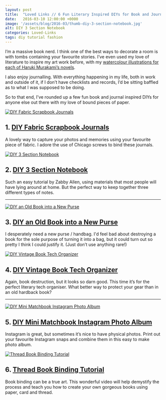 ```yaml
---
layout: post
title:  "Loved Links // 6 Fun Literary Inspired DIYs for Book and Journalling Nerds"
date:   2016-03-10 12:00:00 +0000
image: '/assets/blog/2016-03/thumb-diy-3-section-notebook.jpg'
alt: DIY 3 Section Notebook
categories: Loved-Links
tags: diy tutorial fashion
---
```



<p class="intro">I’m a massive book nerd. I think one of the best ways to decorate a room is with tombs containing your favourite stories. I’ve even used my love of literature to inspire my art work before, with my <a href="/tag/haruki-murakami/" title="Blog posts for my watercolour illustrations for each of Haruki Murakami’s novels">watercolour illustrations for each of Haruki Murakami’s novels</a>.</p>

I also enjoy journalling. With everything happening in my life, both in work and outside of it, if I don’t have checklists and records, I’d be sitting baffled as to what I was supposed to be doing.

So to that end, I’ve rounded up a few fun book and journal inspired DIYs for anyone else out there with my love of bound pieces of paper.

<div class="row">
	<div class="col-md-6">
		<a href="http://www.damasklove.com/diy-scrapbook-journal/" title="DIY Fabric Scrapbook Journals"><img src="/assets/blog/2016-03/diy-fabric-scrapbook-journals.jpg" alt="DIY Fabric Scrapbook Journals" title="DIY Fabric Scrapbook Journals Tutorial by @damasklove | Journalling | Paper Crafts"></a>
		<h2>1. <a href="http://www.damasklove.com/diy-scrapbook-journal/" title="DIY Fabric Scrapbook Journals Tutorial">DIY Fabric Scrapbook Journals</a></h2>
		<p>A lovely way to capture your photos and memories using your favourite piece of fabric. I adore the use of Chicago screws to bind these journals.</p>
	</div>
	<div class="col-md-6">
		<a href="http://www.zabbyallen.com/blog/diy-3-section-notebook" title="DIY 3 Section Notebook"><img src="/assets/blog/2016-03/diy-3-section-notebook.jpg" alt="DIY 3 Section Notebook" title="DIY 3 Section Notebook Tutorial by @zallen | Paper Crafts"></a>
		<h2>2. <a href="http://www.zabbyallen.com/blog/diy-3-section-notebook" title="DIY 3 Section Notebook">DIY 3 Section Notebook</a></h2>
		<p>Such an easy tutorial by Zabby Allen, using materials that most people will have lying around at home. But the perfect way to keep together three different types of notes.</p>
	</div>
</div>

* * *

<div class="row">
	<div class="col-md-6">
		<a href="http://www.abeautifulmess.com/2015/01/turn-an-old-book-into-a-new-purse.html" title="DIY an Old Book into a New Purse"><img src="/assets/blog/2016-03/diy-old-book-to-new-purse.jpg" alt="DIY an Old Book into a New Purse" title="DIY an Old Book into a New Purse Tutorial by @elsiecake | Paper Crafts"></a>
		<h2>3. <a href="http://www.abeautifulmess.com/2015/01/turn-an-old-book-into-a-new-purse.html" title="DIY an Old Book into a New Purse">DIY an Old Book into a New Purse</a></h2>
		<p>I desperately need a new purse / handbag. I'd feel bad about destroying a book for the sole purpose of turning it into a bag, but it could turn out so pretty I think I could justify it. (Just don’t use anything rare!)</p>
	</div>
	<div class="col-md-6">
		<a href="http://www.designsponge.com/2011/08/diy-project-vintage-book-travel-tech-organizer.html" title="DIY Vintage Book Tech Organizer"><img src="/assets/blog/2016-03/diy-vintage-book-tech-organizer.jpg" alt="DIY Vintage Book Tech Organizer" title="DIY Vintage Book Tech Organizer Tutorial by @designsponge | Paper Crafts"></a>
		<h2>4. <a href="http://www.designsponge.com/2011/08/diy-project-vintage-book-travel-tech-organizer.html" title="DIY Vintage Book Tech Organizer">DIY Vintage Book Tech Organizer</a></h2>
		<p>Again, book destruction, but it looks so darn good. This time it’s for the perfect literary tech organiser. What better way to protect your gear than in an old hardback book?</p>
	</div>
</div>

* * *

<div class="row">
	<div class="col-md-6">
		<a href="http://blog.postalpix.com/mini-matchbook-album-for-instagram-photos-diy/" title="DIY Mini Matchbook Instagram Photo Album"><img src="/assets/blog/2016-03/diy-mini-matchbook-album-instagram.jpg" alt="DIY Mini Matchbook Instagram Photo Album" title="DIY Mini Matchbook Instagram Photo Album Tutorial by @postalpix | Paper Crafts"></a>
		<h2>5. <a href="http://blog.postalpix.com/mini-matchbook-album-for-instagram-photos-diy/" title="DIY Mini Matchbook Instagram Photo Album">DIY Mini Matchbook Instagram Photo Album</a></h2>
		<p>Instagram is great, but sometimes it’s nice to have physical photos. Print out your favourite Instagram snaps and combine them in this easy to make photo album.</p>
	</div>
	<div class="col-md-6">
		<a href="https://youtu.be/04vt8YfT7XM" title="Thread Book Binding Tutorial"><img src="/assets/blog/2016-03/diy-book-binding.jpg" alt="Thread Book Binding Tutorial" title="Thread Book Binding Tutorial by @sealemon | Paper Crafts"></a>
		<h2>6. <a href="https://youtu.be/04vt8YfT7XM" title="Thread Book Binding Tutorial">Thread Book Binding Tutorial</a></h2>
		<p>Book binding can be a true art. This wonderful video will help demystify the process and teach you how to create your own gorgeous books using paper, card and thread.</p>
	</div>
</div>
